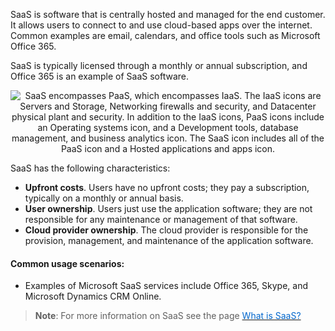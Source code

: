 




SaaS is software that is centrally hosted and managed for the end customer. It allows users to connect to and use cloud-based apps over the internet. Common examples are email, calendars, and office tools such as Microsoft Office 365.

SaaS is typically licensed through a monthly or annual subscription, and Office 365 is an example of SaaS software.


<p style="text-align:center;"><img src="../Linked_Image_Files/saas3.png" alt="SaaS encompasses PaaS, which encompasses IaaS. The IaaS icons are Servers and Storage, Networking firewalls and security, and Datacenter physical plant and security. In addition to the IaaS icons, PaaS icons include an Operating systems icon, and a Development tools, database management, and business analytics icon. The SaaS icon includes all of the PaaS icon and a Hosted applications and apps icon."></p>


SaaS has the following characteristics:

- **Upfront costs**. Users have no upfront costs; they pay a subscription, typically on a monthly or annual basis.
- **User ownership**. Users just use the application software; they are not responsible for any maintenance or management of that software.
- **Cloud provider ownership**. The cloud provider is responsible for the provision, management, and maintenance of the application software.






#### Common usage scenarios:

- Examples of Microsoft SaaS services include Office 365, Skype, and Microsoft Dynamics CRM Online.


> **Note**: For more information on SaaS see the page <a href="https://azure.microsoft.com/en-us/overview/what-is-saas/" target="_blank"><span style="color: #0066cc;"> What is SaaS?</span></a>